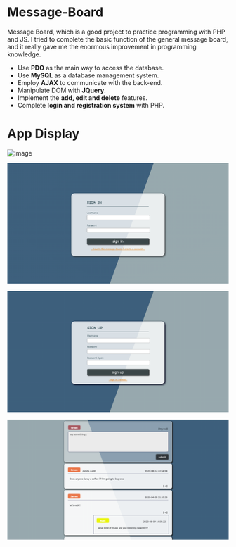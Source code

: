 # Message-Board

Message Board, which is a good project to practice programming with PHP and JS. I tried to complete the basic function of the general message board, and it really gave me the enormous improvement in programming knowledge.

+ Use **PDO** as the main way to access the database.
+ Use **MySQL** as a database management system.
+ Employ **AJAX** to communicate with the back-end.
+ Manipulate DOM with **JQuery**.
+ Implement the **add, edit and delete** features.
+ Complete **login and registration system** with PHP.


# App Display

![image](https://github.com/Chia-Hsing/Message-Board/blob/master/img/gif.gif)

![image](https://github.com/Chia-Hsing/Message-Board/blob/master/img/1.png)

![image](https://github.com/Chia-Hsing/Message-Board/blob/master/img/3.png)

![image](https://github.com/Chia-Hsing/Message-Board/blob/master/img/2.png)


